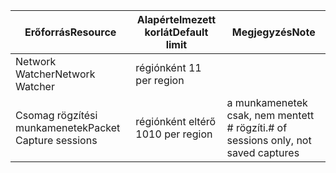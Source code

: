 | <span data-ttu-id="09fdf-101">Erőforrás</span><span class="sxs-lookup"><span data-stu-id="09fdf-101">Resource</span></span> | <span data-ttu-id="09fdf-102">Alapértelmezett korlát</span><span class="sxs-lookup"><span data-stu-id="09fdf-102">Default limit</span></span> | <span data-ttu-id="09fdf-103">Megjegyzés</span><span class="sxs-lookup"><span data-stu-id="09fdf-103">Note</span></span> |
| --- | --- | --- |
| <span data-ttu-id="09fdf-104">Network Watcher</span><span class="sxs-lookup"><span data-stu-id="09fdf-104">Network Watcher</span></span> | <span data-ttu-id="09fdf-105">régiónként 1</span><span class="sxs-lookup"><span data-stu-id="09fdf-105">1 per region</span></span>  | |
| <span data-ttu-id="09fdf-106">Csomag rögzítési munkamenetek</span><span class="sxs-lookup"><span data-stu-id="09fdf-106">Packet Capture sessions</span></span> |<span data-ttu-id="09fdf-107">régiónként eltérő 10</span><span class="sxs-lookup"><span data-stu-id="09fdf-107">10 per region</span></span> |<span data-ttu-id="09fdf-108">a munkamenetek csak, nem mentett # rögzíti.</span><span class="sxs-lookup"><span data-stu-id="09fdf-108"># of sessions only, not saved captures</span></span> |


